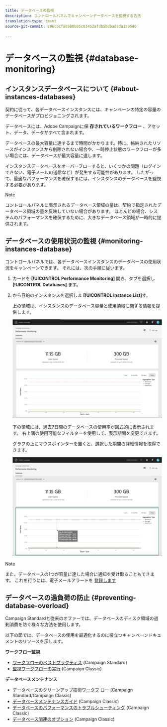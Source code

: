 ```yaml
---
title: データベースの監視
description: コントロールパネルでキャンペーンデータベースを監視する方法
translation-type: tm+mt
source-git-commit: 296cbcfa8588b05c03452afdb5bdbad8da1595d0

---
```



# データベースの監視 {#database-monitoring}

## インスタンスデータベースについて {#about-instances-databases}

契約に従って、各データベースインスタンスには、キャンペーンの特定の容量のデータベースがプロビジョニングされます。

データベースには、Adobe Campaignに保 **存されている****ワークフロー****** 、アセット、データ、データがすべて含まれます。

データベースの最大容量に達するまで時間がかかります。特に、格納されたリソースがインスタンスから削除されない場合や、一時停止状態のワークフローが多い場合には、データベースが最大容量に達します。

インスタンスデータベースをオーバーフローすると、いくつかの問題（ログインできない、電子メールの送信など）が発生する可能性があります。 したがって、最適なパフォーマンスを確保するには、インスタンスのデータベースを監視する必要があります。

>[!NOTE]
>
>コントロールパネルに表示されるデータベース領域の量は、契約で指定されたデータベース領域の量を反映していない場合があります。 ほとんどの場合、システムのパフォーマンスを確保するために、大きなデータベース領域が一時的に提供されます。

## データベースの使用状況の監視 {#monitoring-instances-database}

コントロールパネルでは、各データベースインスタンスのデータベースの使用状況をキャンペーンできます。 それには、次の手順に従います。

1. カードを **[!UICONTROL Performance Monitoring]** 開き、タブを選択し **[!UICONTROL Databases]** ます。

1. から目的のインスタンスを選択しま **[!UICONTROL Instance List]**&#x200B;す。

   上の領域は、インスタンスのデータベース容量と使用領域に関する情報を提供します。

   ![](assets/databases_dashboard.png)

   下の領域には、過去7日間のデータベースの使用率が図式的に表示されます。 右上隅の使用可能なフィルターを使用して、表示期間を変更できます。

   グラフの上にマウスポインターを置くと、選択した期間の詳細情報を取得できます。

   ![](assets/databases_dashboard_detail.png)

>[!NOTE]
>
>また、データベースの1つが容量に達した場合に通知を受け取ることもできます。 これを行うには、電子メールアラートを [登録します](../../performance-monitoring/using/email-alerting.md)

## データベースの過負荷の防止 {#preventing-database-overload}

Campaign Standardと従来のオファーでは、データベースのディスク領域の過剰消費を防ぐ様々な方法を使用します。

以下の節では、データベースの使用を最適化するのに役立つキャンペーンドキュメントのリソースを示します。

**ワークフロー監視**

* [ワークフローのベストプラクティス](https://docs.adobe.com/content/help/en/campaign-standard/using/managing-processes-and-data/workflow-general-operation/best-practices-workflows.html) (Campaign Standard)
* [監視ワークフローの実行](https://docs.adobe.com/help/en/campaign-classic/using/automating-with-workflows/monitoring-workflows/monitoring-workflow-execution.html) (Campaign Classic)

**データベースメンテナンス**

* データベースのクリーンアップ技術ワ[ークフ](https://docs.adobe.com/help/en/campaign-standard/using/administrating/application-settings/technical-workflows.html#list-of-technical-workflows) ロー [(](https://docs.adobe.com/help/en/campaign-classic/using/monitoring-campaign-classic/data-processing/database-cleanup-workflow.html)Campaign Standard/Campaign Classic)
* [データベースメンテナンスガイド](https://docs.adobe.com/content/help/en/campaign-classic/using/monitoring-campaign-classic/database-maintenance/recommendations.html) (Campaign Classic)
* [データベースのパフォーマンスのトラブルシューティング](https://docs.adobe.com/content/help/en/campaign-classic/using/monitoring-campaign-classic/troubleshooting/database-performances.html) (Campaign Classic)
* [データベース関連のオプション](https://docs.adobe.com/help/en/campaign-classic/using/installing-campaign-classic/appendices/configuring-campaign-options.html#database) (Campaign Classic)
